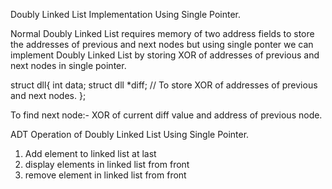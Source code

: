 Doubly Linked List Implementation Using Single Pointer.

Normal Doubly Linked List requires memory of two address fields to store the addresses of previous and next nodes but using single ponter we can implement Doubly Linked List by storing XOR of addresses of previous and next nodes in single pointer.

struct dll{
	int data;
	struct dll *diff; // To store XOR of addresses of previous and next nodes.
};

To find next node:- XOR of current diff value and address of previous node.

ADT Operation of Doubly Linked List Using Single Pointer.
1. Add element to linked list at last
2. display elements in linked list from front
3. remove element in linked list from  front

